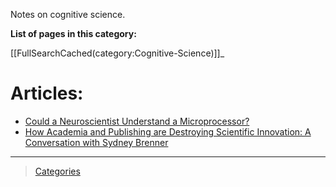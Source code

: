 

Notes on cognitive science.

**List of pages in this category:**

[[FullSearchCached(category:Cognitive-Science)]]\_

Articles:
=========

-   [Could a Neuroscientist Understand a Microprocessor?](http://journals.plos.org/ploscompbiol/article?id=10.1371/journal.pcbi.1005268)
-   [How Academia and Publishing are Destroying Scientific Innovation: A Conversation with Sydney Brenner](http://kingsreview.co.uk/articles/how-academia-and-publishing-are-destroying-scientific-innovation-a-conversation-with-sydney-brenner/)

* * * * *

> [Categories](_Sidebar)
